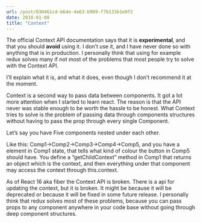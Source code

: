 ```yaml
---
url: /post/830461cd-b64e-4e63-b989-f7b133b1e0f2
date: 2018-01-08
title: "Context"
---
```


The official Context API documentation says that it is **experimental**, and that you should **avoid** using it. I don&#8217;t use it, and I have never done so with anything that is in production. I personally think that using for example redux solves many if not most of the problems that most people try to solve with the Context API.



I&#8217;ll explain what it is, and what it does, even though I don&#8217;t recommend it at the moment.



Context is a second way to pass data between components. It got a lot more attention when I started to learn react. The reason is that the API never was stable enough to be worth the hassle to be honest. What Context tries to solve is the problem of passing data through components structures without having to pass the prop through every single Component.



Let&#8217;s say you have Five components nested under each other.



Like this: Comp1->Comp2->Comp3->Comp4->Comp5, and you have a element in Comp1 state, that tells what kind of colour the button in Comp5 should have. You define a &#8220;getChildContext&#8221; method in Comp1 that returns an object which is the context, and then everything under that component may access the context through this.context.



As of React 16 aka fiber the Context API is broken. There is a api for updating the context, but it is broken. It might be because it will be deprecated or because it will be fixed in some future release. I personally think that redux solves most of these problems, because you can pass props to any component anywhere in your code base without going through deep component structures.